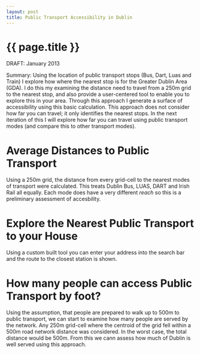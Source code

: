 ```yaml
---
layout: post
title: Public Transport Accessibility in Dublin
---
```


{{ page.title }}
================

<p class="meta">DRAFT: January 2013</p>

Summary: Using the location of public transport stops (Bus, Dart, Luas and Train) I explore how where the nearest stop is for the Greater Dublin Area (GDA). I do this my examining the distance need to travel from a 250m grid to the nearest stop, and also provide a user-centered tool to enable you to explore this in your area. Through this approach I generate a surface of accessibility using this basic calculation. This approach does not consider how far you can travel; it only identifies the nearest stops. In the next iteration of this I will explore how far you can travel using public transport modes (and compare this to other transport modes).


# Average Distances to Public Transport #

Using a 250m grid, the distance from every grid-cell to the nearest modes of transport were calculated. This treats Dublin Bus, LUAS, DART and Irish Rail all equally. Each mode does have a very different _reach_ so this is a preliminary assessment of accesbility.


# Explore the Nearest Public Transport to your House #

Using a custom built tool you can enter your address into the search bar and the route to the closest station is shown.

# How many people can access Public Transport by foot? #

Using the assumption, that people are prepared to walk up to 500m to public transport, we can start to examine how many people are served by the network. Any 250m grid-cell where the centroid of the grid fell within a 500m road network distance was considered. In the worst case, the total distance would be 500m. From this we cann assess how much of Dublin is well served using this approach.

<!---
# test iframe #
<iframe src="http://crime.mappingdemocracy.ie/1"style="width:610px;height:1285px;" frameborder="0" ></iframe>
--->

<!---
![test image](http://zooooooooooooooot.com/beastifier/ecce_homo.png)
--->